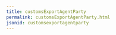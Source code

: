 ```yaml
---
title: customsExportAgentParty
permalink: customsExportAgentParty.html
jsonid: customsexportagentparty
---
```

